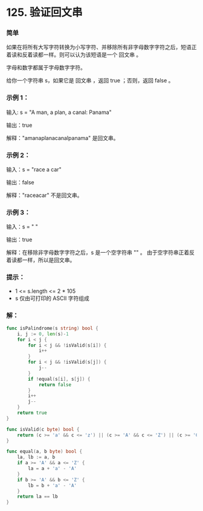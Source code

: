 # 125. 验证回文串

### 简单

如果在将所有大写字符转换为小写字符、并移除所有非字母数字字符之后，短语正着读和反着读都一样。则可以认为该短语是一个 回文串 。

字母和数字都属于字母数字字符。

给你一个字符串 s，如果它是 回文串 ，返回 true ；否则，返回 false 。

### 示例 1：

输入: s = "A man, a plan, a canal: Panama"

输出：true

解释："amanaplanacanalpanama" 是回文串。

### 示例 2：

输入：s = "race a car"

输出：false

解释："raceacar" 不是回文串。

### 示例 3：

输入：s = " "

输出：true

解释：在移除非字母数字字符之后，s 是一个空字符串 "" 。
由于空字符串正着反着读都一样，所以是回文串。
 
### 提示：
- 1 <= s.length <= 2 * 105
- s 仅由可打印的 ASCII 字符组成

### 解：

```go
func isPalindrome(s string) bool {
	i, j := 0, len(s)-1
	for i < j {
		for i < j && !isValid(s[i]) {
			i++
		}
		for i < j && !isValid(s[j]) {
			j--
		}
		if !equal(s[i], s[j]) {
			return false
		}
		i++
		j--
	}
	return true
}

func isValid(c byte) bool {
	return (c >= 'a' && c <= 'z') || (c >= 'A' && c <= 'Z') || (c >= '0' && c <= '9')
}

func equal(a, b byte) bool {
	la, lb := a, b
	if a >= 'A' && a <= 'Z' {
		la = a + 'a' - 'A'
	}
	if b >= 'A' && b <= 'Z' {
		lb = b + 'a' - 'A'
	}
	return la == lb
}
```